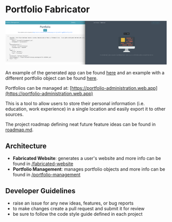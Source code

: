 # Portfolio Fabricator

![preview](/_meta/assets/website-and-admin_08_06_19.png)

An example of the generated app can be found [here](https://actions-codelab-edeb1.firebaseapp.com/) and an example with a different portfolio object can be found [here](https://actions-codelab-edeb1.firebaseapp.com/Pvx9YlS5fFJtzjmXJkgL).

Portfolios can be managed at: [https://portfolio-administration.web.app](https://portfolio-administration.web.app)

This is a tool to allow users to store their personal information (i.e. education, work experience) in a single location and easily export it to other sources.

The project roadmap defining neat future feature ideas can be found in [roadmap.md](/_meta/roadmap.md).

## Architecture
- **Fabricated Website**: generates a user's website and more info can be found in [/fabricated-website](/fabricated-website)
- **Portfolio Management**: manages portfolio objects and more info can be found in [/portfolio-management](/portfolio-management)

## Developer Guidelines
- raise an issue for any new ideas, features, or bug reports
- to make changes create a pull request and submit it for review
- be sure to follow the code style guide defined in each project
